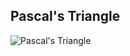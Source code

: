 ## Pascal's Triangle
![Pascal's Triangle](https://upload.wikimedia.org/wikipedia/commons/0/0d/PascalTriangleAnimated2.gif)